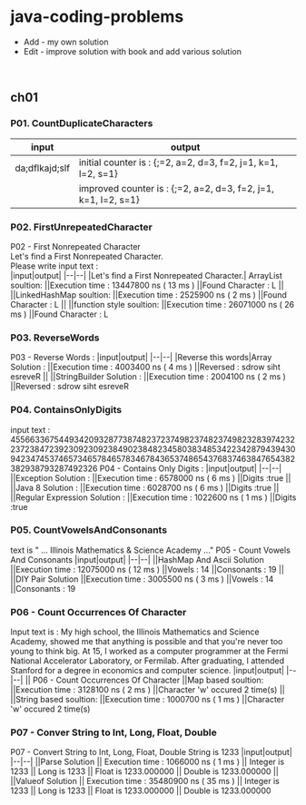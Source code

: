 # java-coding-problems
- Add - my own solution
- Edit - improve solution with book and add various solution
<br />

## ch01

### P01. CountDuplicateCharacters
|input|output|
|--|--|
|da;dflkajd;slf | initial counter is : {;=2, a=2, d=3, f=2, j=1, k=1, l=2, s=1}
||  improved counter is : {;=2, a=2, d=3, f=2, j=1, k=1, l=2, s=1}

### P02. FirstUnrepeatedCharacter

P02 - First Nonrepeated Character <br/>
Let's find a First Nonrepeated Character. <br/>
Please write input text : <br/>
|input|output|
|--|--|
|Let's find a First Nonrepeated Character.| ArrayList soultion:
||Execution time : 13447800 ns ( 13 ms )
||Found Character : L
||
||LinkedHashMap soultion:
||Execution time : 2525900 ns ( 2 ms )
||Found Character : L
||
||function style soultion:
||Execution time : 26071000 ns ( 26 ms )
||Found Character : L

### P03. ReverseWords
P03 - Reverse Words :
|input|output|
|--|--|
|Reverse this words|Array Solution :
||Execution time : 4003400 ns ( 4 ms )
||Reversed : sdrow siht esreveR
||
||StringBuilder Solution :
||Execution time : 2004100 ns ( 2 ms )
||Reversed : sdrow siht esreveR


### P04. ContainsOnlyDigits
input text :
45566336754493420932877387482372374982374823749823283974232237238472392309230923849023848234580383485342234287943943094234745374657346578465783467843653748654376837463847654382382938793287492326
P04 - Contains Only Digits :
|input|output|
|--|--|
||Exception Solution :
||Execution time : 6578000 ns ( 6 ms )
||Digits :true
||
||Java 8 Solution :
||Execution time : 6028700 ns ( 6 ms )
||Digits :true
||
||Regular Expression Solution :
||Execution time : 1022600 ns ( 1 ms )
||Digits :true

### P05. CountVowelsAndConsonants
text is " ... Illinois Mathematics & Science Academy ..."
P05 - Count Vowels And Consonants
|input|output|
|--|--|
||HashMap And Ascii Solution
||Execution time : 12075000 ns ( 12 ms )
||Vowels : 14
||Consonants : 19
||
||DIY Pair Solution
||Execution time : 3005500 ns ( 3 ms )
||Vowels : 14
||Consonants : 19

### P06 - Count Occurrences Of Character
Input text is :
My high school, the Illinois Mathematics and Science Academy, showed me that anything is possible and that you're never too young to think big. At 15, I worked as a computer programmer at the Fermi National Accelerator Laboratory, or Fermilab. After graduating, I attended Stanford for a degree in economics and computer science.
|input|output|
|--|--|
|| P06 - Count Occurrences Of Character
||Map based soultion:
||Execution time : 3128100 ns ( 2 ms )
||Character 'w' occured 2 time(s)
||
||String based soultion:
||Execution time : 1000700 ns ( 1 ms )
||Character 'w' occured 2 time(s)

### P07 - Conver String to Int, Long, Float, Double
P07 - Convert String to Int, Long, Float, Double
String is 1233
|input|output|
|--|--|
||Parse Solution
|| Execution time : 1066000 ns ( 1 ms )
|| Integer is 1233
|| Long is 1233
|| Float is 1233.000000
|| Double is 1233.000000
||
||Valueof Solution
|| Execution time : 35480900 ns ( 35 ms )
|| Integer is 1233
|| Long is 1233
|| Float is 1233.000000
|| Double is 1233.000000
